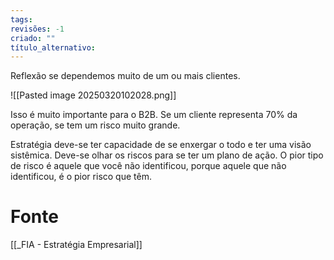 ```yaml
---
tags: 
revisões: -1
criado: ""
título_alternativo:
---
```

Reflexão se dependemos muito de um ou mais clientes.

![[Pasted image 20250320102028.png]]

Isso é muito importante para o B2B. Se um cliente representa 70% da operação, se tem um risco muito grande.

Estratégia deve-se ter capacidade de se enxergar o todo e ter uma visão sistêmica. Deve-se olhar os riscos para se ter um plano de ação. O pior tipo de risco é aquele que você não identificou, porque aquele que não identificou, é o pior risco que têm.
# Fonte
[[_FIA - Estratégia Empresarial]]

